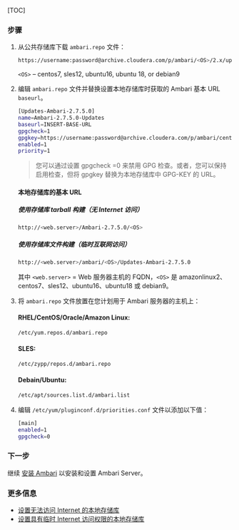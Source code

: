 [TOC]

### 步骤

1. 从公共存储库下载 `ambari.repo` 文件：

    ```bash
    https://username:password@archive.cloudera.com/p/ambari/<OS>/2.x/updates/2.7.5.0/ambari.repo
    ```
   
    `<OS>` – centos7, sles12, ubuntu16, ubuntu 18, or debian9

2. 编辑 `ambari.repo` 文件并替换设置本地存储库时获取的 Ambari 基本 URL `baseurl`。

    ```bash
    [Updates-Ambari-2.7.5.0]
    name=Ambari-2.7.5.0-Updates
    baseurl=INSERT-BASE-URL
    gpgcheck=1
    gpgkey=https://username:password@archive.cloudera.com/p/ambari/centos7/RPM-GPG-KEY/RPM-GPG-KEY-Jenkins
    enabled=1
    priority=1
    ```

    > 您可以通过设置 gpgcheck =0 来禁用 GPG 检查。或者，您可以保持启用检查，但将 gpgkey 替换为本地存储库中 GPG-KEY 的 URL。

    #### 本地存储库的基本 URL

    ##### 使用存储库 tarball 构建（无 Internet 访问）

    ```bash
    http://<web.server>/Ambari-2.7.5.0/<OS>
    ```
    
    ##### 使用存储库文件构建（临时互联网访问）
    
    ```bash
    http://<web.server>/ambari/<OS>/Updates-Ambari-2.7.5.0
    ```
    
    其中 `<web.server>` = Web 服务器主机的 FQDN，`<OS>` 是 amazonlinux2、centos7、sles12、ubuntu16、ubuntu18 或 debian9。

3. 将 `ambari.repo` 文件放置在您计划用于 Ambari 服务器的主机上：

    #### RHEL/CentOS/Oracle/Amazon Linux:

    ```bash
    /etc/yum.repos.d/ambari.repo
    ```
   
    #### SLES:

    ```bash
    /etc/zypp/repos.d/ambari.repo
    ```
   
    #### Debain/Ubuntu:

    ```bash
    /etc/apt/sources.list.d/ambari.list
    ```

4. 编辑 `/etc/yum/pluginconf.d/priorities.conf` 文件以添加以下值：

    ```bash
    [main]
    enabled=1
    gpgcheck=0
    ```

### 下一步

继续 [安装 Ambari]($InstallingAmbari) 以安装和设置 Ambari Server。

### 更多信息

- [设置无法访问 Internet 的本地存储库]($SettingUpALocalRepositoryWithNoInternetAccess)
- [设置具有临时 Internet 访问权限的本地存储库]($SettingUpALocalRepositoryWithTemporaryInternetAcce)
